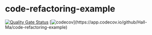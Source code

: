 # code-refactoring-example
[![Quality Gate Status](https://sonarcloud.io/api/project_badges/measure?project=Hall-Ma_code-refactoring-example&metric=alert_status)](https://sonarcloud.io/summary/new_code?id=Hall-Ma_code-refactoring-example)
[![codecov](https://codecov.io/github/Hall-Ma/example-java-gradle/branch/main/graph/badge.svg?)](https://app.codecov.io/github/Hall-Ma/code-refactoring-example)
